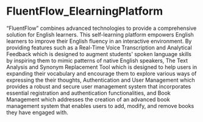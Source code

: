 # FluentFlow_ElearningPlatform
 “FluentFlow” combines advanced technologies to provide a comprehensive solution for English learners. This self-learning platform empowers English learners to improve their English fluency in an interactive environment. By providing features such as a Real-Time Voice Transcription and Analytical Feedback which is designed to augment students' spoken language skills by inspiring them to mimic patterns of native English speakers, The Text Analysis and Synonym Replacement Tool which is designed to help users in expanding their vocabulary and encourage them to explore various ways of expressing the their thoughts, Authentication and User Management which provides a robust and secure user management system that incorporates essential registration and authentication functionalities, and Book Management which addresses the creation of an advanced book management system that enables users to add, modify, and remove books they have engaged with.
